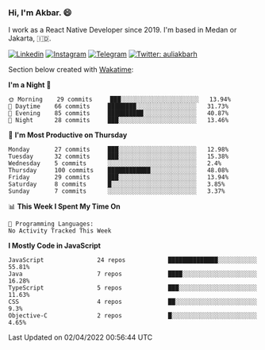 ### Hi,  I'm Akbar. 😄

I work as a React Native Developer since 2019. I'm based in Medan or Jakarta, :indonesia:. 

<!-- 🔭 Take a look at my [LinkedIn](https://www.linkedin.com/in/aulia-akbar-harahap/) profile. -->

<!-- For now I still don't have a repository to be proud of, but I'm working on it. -->

[![Linkedin](https://img.shields.io/badge/-Aulia%20Akbar%20Harahap-blue?style=flat-square&labelColor=gray&logo=Linkedin&logoColor=white&link=https://www.linkedin.com/in/aulia-akbar-harahap)](https://www.linkedin.com/in/aulia-akbar-harahap)
[![Instagram](https://img.shields.io/badge/-@auliakbarh-orange?style=flat-square&labelColor=gray&logo=Instagram&logoColor=white&link=https://www.instagram.com/auliakbarh)](https://www.instagram.com/auliakbarh)
[![Telegram](https://img.shields.io/badge/-auliakbarh-informational?style=flat-square&labelColor=gray&logo=telegram&logoColor=white&link=https://t.me/auliakbarh)](https://t.me/auliakbarh)
[![Twitter: auliakbarh](https://img.shields.io/twitter/follow/auliakbarh?style=social)](https://twitter.com/auliakbarh)

Section below created with [Wakatime](https://wakatime.com/):
<!--START_SECTION:waka-->
**I'm a Night 🦉** 

```text
🌞 Morning    29 commits     ███░░░░░░░░░░░░░░░░░░░░░░   13.94% 
🌆 Daytime    66 commits     ████████░░░░░░░░░░░░░░░░░   31.73% 
🌃 Evening    85 commits     ██████████░░░░░░░░░░░░░░░   40.87% 
🌙 Night      28 commits     ███░░░░░░░░░░░░░░░░░░░░░░   13.46%

```
📅 **I'm Most Productive on Thursday** 

```text
Monday       27 commits     ███░░░░░░░░░░░░░░░░░░░░░░   12.98% 
Tuesday      32 commits     ███░░░░░░░░░░░░░░░░░░░░░░   15.38% 
Wednesday    5 commits      ░░░░░░░░░░░░░░░░░░░░░░░░░   2.4% 
Thursday     100 commits    ████████████░░░░░░░░░░░░░   48.08% 
Friday       29 commits     ███░░░░░░░░░░░░░░░░░░░░░░   13.94% 
Saturday     8 commits      █░░░░░░░░░░░░░░░░░░░░░░░░   3.85% 
Sunday       7 commits      ░░░░░░░░░░░░░░░░░░░░░░░░░   3.37%

```


📊 **This Week I Spent My Time On** 

```text
💬 Programming Languages: 
No Activity Tracked This Week

```

**I Mostly Code in JavaScript** 

```text
JavaScript               24 repos            ██████████████░░░░░░░░░░░   55.81% 
Java                     7 repos             ████░░░░░░░░░░░░░░░░░░░░░   16.28% 
TypeScript               5 repos             ███░░░░░░░░░░░░░░░░░░░░░░   11.63% 
CSS                      4 repos             ██░░░░░░░░░░░░░░░░░░░░░░░   9.3% 
Objective-C              2 repos             █░░░░░░░░░░░░░░░░░░░░░░░░   4.65%

```



 Last Updated on 02/04/2022 00:56:44 UTC
<!--END_SECTION:waka-->


<!--
**auliakbarh/auliakbarh** is a ✨ _special_ ✨ repository because its `README.md` (this file) appears on your GitHub profile.

Here are some ideas to get you started:

- 🔭 I’m currently working on ...
- 🌱 I’m currently learning ...
- 👯 I’m looking to collaborate on ...
- 🤔 I’m looking for help with ...
- 💬 Ask me about ...
- 📫 How to reach me: ...
- 😄 Pronouns: ...
- ⚡ Fun fact: ...
-->
